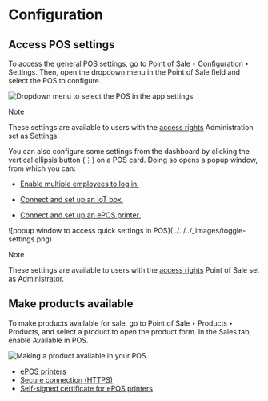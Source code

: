 # Configuration

## Access POS settings

To access the general POS settings, go to Point of Sale ‣ Configuration ‣
Settings. Then, open the dropdown menu in the Point of Sale field and select
the POS to configure.

![Dropdown menu to select the POS in the app
settings](../../../_images/select-pos-dropdown.png)

Note

These settings are available to users with the [access
rights](../../general/users.html) Administration set as Settings.

You can also configure some settings from the dashboard by clicking the
vertical ellipsis button (⋮) on a POS card. Doing so opens a popup window,
from which you can:

  * [Enable multiple employees to log in.](employee_login.html)

  * [Connect and set up an IoT box.](../../general/iot/config/pos.html)

  * [Connect and set up an ePOS printer.](configuration/epos_ssc.html)

![popup window to access quick settings in POS](../../../_images/toggle-
settings.png)

Note

These settings are available to users with the [access
rights](../../general/users.html) Point of Sale set as Administrator.

## Make products available

To make products available for sale, go to Point of Sale ‣ Products ‣
Products, and select a product to open the product form. In the Sales tab,
enable Available in POS.

![Making a product available in your POS.](../../../_images/pos-available.png)

  * [ePOS printers](configuration/epos_printers.html)
  * [Secure connection (HTTPS)](configuration/https.html)
  * [Self-signed certificate for ePOS printers](configuration/epos_ssc.html)

